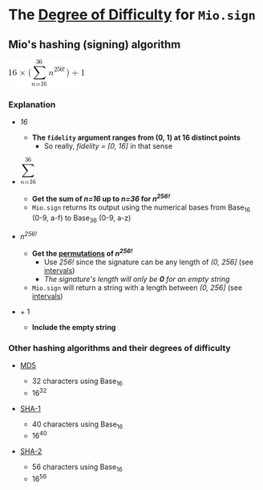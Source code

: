 # The [Degree of Difficulty](https://en.wikipedia.org/wiki/Cryptographic_hash_function#Degree_of_difficulty) for `Mio.sign`
## Mio's hashing (signing) algorithm

![Complexity of Mio.sign](img/a.png "Complexity of Mio.sign")

### Explanation

- *16*
  - __The `fidelity` argument ranges from (0, 1) at 16 distinct points__
    - So really, *fidelity = [0, 16]* in that sense

- ![Sum of n=16, to n=36](img/b.png "Sum of n=16, to n=36")
  - __Get the sum of *n=16* up to *n=36* for *n<sup>256!</sup>*__
  - `Mio.sign` returns its output using the numerical bases from Base<sub>16</sub> (0-9, a-f) to Base<sub>36</sub> (0-9, a-z)

- *n<sup>256!</sup>*
  - __Get the [permutations](https://en.wikipedia.org/wiki/Permutation) of *n<sup>256!</sup>*__
    - Use *256!* since the signature can be any length of *(0, 256]* (see [intervals])
    - _The signature's length will only be **0** for an empty string_
  - `Mio.sign` will return a string with a length between *(0, 256]* (see [intervals])

- \+ 1
  - __Include the empty string__


### Other hashing algorithms and their degrees of difficulty

- [MD5](https://en.wikipedia.org/wiki/MD5)
  - 32 characters using Base<sub>16</sub>
  - 16<sup>32</sup>

- [SHA-1](https://en.wikipedia.org/wiki/SHA-1)
  - 40 characters using Base<sub>16</sub>
  - 16<sup>40</sup>

- [SHA-2](https://en.wikipedia.org/wiki/SHA-2)
  - 56 characters using Base<sub>16</sub>
  - 16<sup>56</sup>

[intervals]: https://en.wikipedia.org/wiki/Interval_(mathematics)
